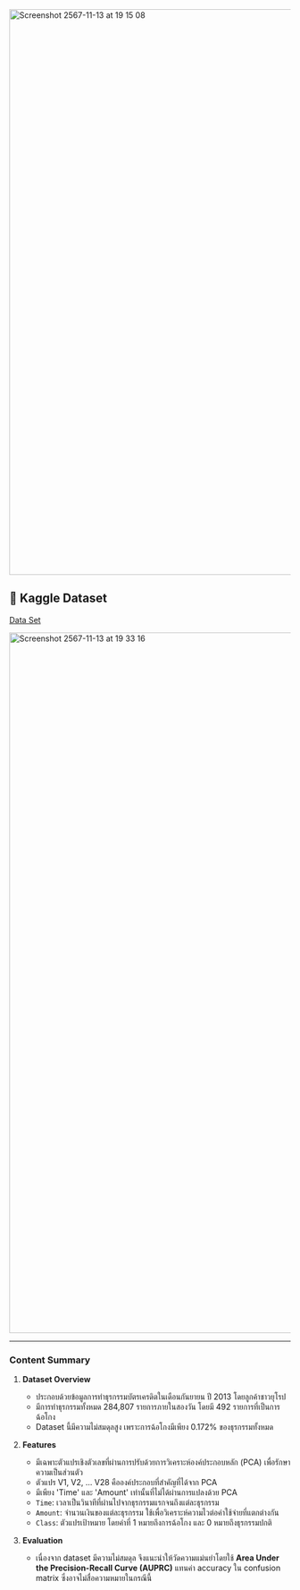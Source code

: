 

<img width="1011" alt="Screenshot 2567-11-13 at 19 15 08" src="https://github.com/user-attachments/assets/5126ab18-219e-476b-859f-0fef4717e864">

## 🔗 Kaggle Dataset

   <a href="https://readme.com/" target="_blank">Data Set</a>

<img width="1252" alt="Screenshot 2567-11-13 at 19 33 16" src="https://github.com/user-attachments/assets/02f5d411-b795-4842-9d17-1dce4e3504fc">
<hr>

### Content Summary

1. **Dataset Overview**
   - ประกอบด้วยข้อมูลการทำธุรกรรมบัตรเครดิตในเดือนกันยายน ปี 2013 โดยลูกค้าชาวยุโรป
   - มีการทำธุรกรรมทั้งหมด 284,807 รายการภายในสองวัน โดยมี 492 รายการที่เป็นการฉ้อโกง
   - Dataset นี้มีความไม่สมดุลสูง เพราะการฉ้อโกงมีเพียง 0.172% ของธุรกรรมทั้งหมด

2. **Features**
   - มีเฉพาะตัวแปรเชิงตัวเลขที่ผ่านการปรับด้วยการวิเคราะห์องค์ประกอบหลัก (PCA) เพื่อรักษาความเป็นส่วนตัว
   - ตัวแปร V1, V2, … V28 คือองค์ประกอบที่สำคัญที่ได้จาก PCA
   - มีเพียง 'Time' และ 'Amount' เท่านั้นที่ไม่ได้ผ่านการแปลงด้วย PCA
   - `Time`: เวลาเป็นวินาทีที่ผ่านไปจากธุรกรรมแรกจนถึงแต่ละธุรกรรม
   - `Amount`: จำนวนเงินของแต่ละธุรกรรม ใช้เพื่อวิเคราะห์ความไวต่อค่าใช้จ่ายที่แตกต่างกัน
   - `Class`: ตัวแปรเป้าหมาย โดยค่าที่ 1 หมายถึงการฉ้อโกง และ 0 หมายถึงธุรกรรมปกติ

3. **Evaluation**
   - เนื่องจาก dataset มีความไม่สมดุล จึงแนะนำให้วัดความแม่นยำโดยใช้ **Area Under the Precision-Recall Curve (AUPRC)** แทนค่า accuracy ใน confusion matrix ซึ่งอาจไม่สื่อความหมายในกรณีนี้

